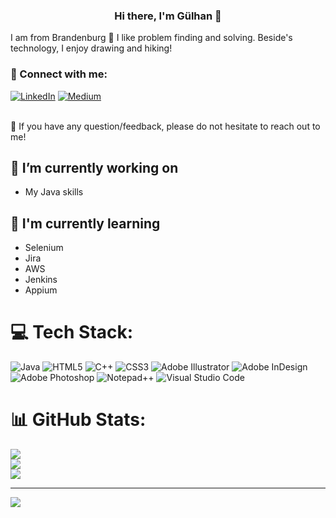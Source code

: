 <h3 align="center">
Hi there, I'm Gülhan 👋
</h3>

I am from Brandenburg 🚀
I like problem finding and solving. Beside's technology, I enjoy drawing and hiking!

### 🤝 Connect with me:
[![LinkedIn](https://img.shields.io/badge/LinkedIn-%230077B5.svg?logo=linkedin&logoColor=white)](https://linkedin.com/in/gulhante) [![Medium](https://img.shields.io/badge/Medium-12100E?logo=medium&logoColor=white)](https://medium.com/@Gulhante) 

<br>
💬 If you have any question/feedback, please do not hesitate to reach out to me!

## 🔭 I’m currently working on

- My Java skills


## 🌱 I'm currently learning

- Selenium
- Jira
- AWS
- Jenkins
- Appium


# 💻 Tech Stack:

![Java](https://img.shields.io/badge/java-%23ED8B00.svg?style=for-the-badge&logo=java&logoColor=white) 
![HTML5](https://img.shields.io/badge/html5-%23E34F26.svg?style=for-the-badge&logo=html5&logoColor=white) 
![C++](https://img.shields.io/badge/c++-%2300599C.svg?style=for-the-badge&logo=c%2B%2B&logoColor=white) 
![CSS3](https://img.shields.io/badge/css3-%231572B6.svg?style=for-the-badge&logo=css3&logoColor=white) 
![Adobe Illustrator](https://img.shields.io/badge/adobeillustrator-%23FF9A00.svg?style=for-the-badge&logo=adobeillustrator&logoColor=white) 
![Adobe InDesign](https://img.shields.io/badge/Adobe%20InDesign-49021F?style=for-the-badge&logo=adobeindesign&logoColor=white) 
![Adobe Photoshop](https://img.shields.io/badge/adobephotoshop-%2331A8FF.svg?style=for-the-badge&logo=adobephotoshop&logoColor=white)
![Notepad++](https://img.shields.io/badge/Notepad++-90E59A.svg?style=for-the-badge&logo=notepad%2b%2b&logoColor=black)
![Visual Studio Code](https://img.shields.io/badge/Visual%20Studio%20Code-0078d7.svg?style=for-the-badge&logo=visual-studio-code&logoColor=white)

# 📊 GitHub Stats:

![](https://github-readme-stats.vercel.app/api?username=gulhante&theme=default&hide_border=true&include_all_commits=false&count_private=true)<br/>
![](https://github-readme-streak-stats.herokuapp.com/?user=gulhante&theme=default&hide_border=true)<br/>
![](https://github-readme-stats.vercel.app/api/top-langs/?username=gulhante&theme=default&hide_border=true&include_all_commits=false&count_private=true&layout=compact)

---
[![](https://visitcount.itsvg.in/api?id=gulhante&icon=0&color=1)](https://visitcount.itsvg.in)

<!-- Proudly created with GPRM ( https://gprm.itsvg.in ) -->

